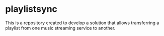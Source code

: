 # playlistsync
This is a repository created to develop a solution that allows transferring a playlist from one music streaming service to another.
